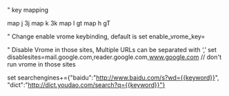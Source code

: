 " key mapping

map j 3j
map k 3k
map l gt
map h gT


" Change enable vrome keybinding, default is 
set enable_vrome_key=<C-z>

" Disable Vrome in those sites, Multiple URLs can be separated with ‘,’
set disablesites=mail.google.com,reader.google.com,www.google.com // don't run vrome in those sites

set searchengines+={"baidu":"http://www.baidu.com/s?wd={{keyword}}", "dict":"http://dict.youdao.com/search?q={{keyword}}"}

